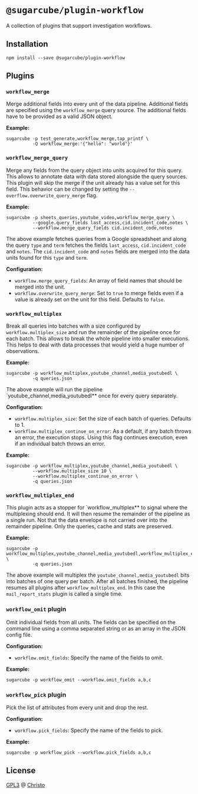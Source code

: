 # `@sugarcube/plugin-workflow`

A collection of plugins that support investigation workflows.

## Installation

```shell
npm install --save @sugarcube/plugin-workflow
```

## Plugins

### `workflow_merge`

Merge additional fields into every unit of the data pipeline. Additional fields are specified using the `workflow_merge` query source. The additional fields have to be provided as a valid JSON object.

**Example:**

```shell
sugarcube -p test_generate,workflow_merge,tap_printf \
          -Q workflow_merge:'{"hello": "world"}'
```

### `workflow_merge_query`

Merge any fields from the query object into units acquired for this query. This allows to annotate data with data stored alongside the query sources. This plugin will skip the merge if the unit already has a value set for this field. This behavior can be changed by setting the `--overflow.overwrite_query_merge` flag.

**Example:**

```shell
sugarcube -p sheets_queries,youtube_video,workflow_merge_query \
          --google.query_fields last_access,cid.incident_code,notes \
          --workflow.merge_query_fields cid.incident_code,notes
```

The above example fetches queries from a Google spreadsheet and along the query `type` and `term` fetches the fields `last_access`, `cid.incident_code` and `notes`. The `cid.incident_code` and `notes` fields are merged into the data units found for this `type` and `term`.


**Configuration:**

- `workflow.merge_query_fields`: An array of field names that should be merged into the unit.
- `workflow.overwrite_query_merge`: Set to `true` to merge fields even if a value is already set on the unit for this field. Defaults to `false`.

### `workflow_multiplex`

Break all queries into batches with a size configured by `workflow.multiplex_size` and run the remainder of the pipeline once for each batch. This allows to break the whole pipeline into smaller executions. This helps to deal with data processes that would yield a huge number of observations.

**Example:**

```shell
sugarcube -p workflow_multiplex,youtube_channel,media_youtubedl \
          -q queries.json
```

The above example will run the pipeline `youtube_channel,media_youtubedl** once for every query separately.

**Configuration:**

- `workflow.multiplex_size`: Set the size of each batch of queries. Defaults to 1.
- `workflow.multiplex_continue_on_error`: As a default, if any batch throws an error, the execution stops. Using this flag continues execution, even if an individual batch throws an error.

**Example:**

```shell
sugarcube -p workflow_multiplex,youtube_channel,media_youtubedl \
          --workflow.multiplex_size 10 \
          --workflow.multiplex_continue_on_error \
          -q queries.json
```

### `workflow_multiplex_end`

This plugin acts as a stopper for `workflow_multiplex** to signal where the multiplexing should end. It will then resume the remainder of the pipeline as a single run. Not that the data envelope is not carried over into the remainder pipeline. Only the queries, cache and stats are preserved.

**Example:**

```shell
sugarcube -p workflow_multiplex,youtube_channel,media_youtubedl,workflow_multiplex_end,mail_report_stats \
          -q queries.json
```

The above example will multiplex the `youtube_channel,media_youtubedl` bits into batches of one query per batch. After all batches finished, the pipeline resumes all plugins after `workflow_multiplex_end`. In this case the `mail_report_stats` plugin is called a single time.

### `workflow_omit` plugin

Omit individual fields from all units. The fields can be specified on the command line using a comma separated string or as an array in the JSON config file.

**Configuration:**

- `workflow.omit_fields`: Specify the name of the fields to omit.

**Example:**

```shell
sugarcube -p workflow_omit --workflow.omit_fields a,b,c
```

### `workflow_pick` plugin

Pick the list of attributes from every unit and drop the rest.

**Configuration:**

- `workflow.pick_fields`: Specify the name of the fields to pick.

**Example:**

```shell
sugarcube -p workflow_pick --workflow.pick_fields a,b,c
```

## License

[GPL3](./LICENSE) @ [Christo](christo@cryptodrunks.net)
